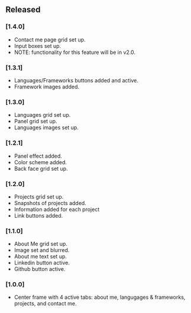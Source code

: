 ## Released

### [1.4.0]

- Contact me page grid set up.
- Input boxes set up.
- NOTE: functionality for this feature will be in v2.0.

### [1.3.1]

- Languages/Frameworks buttons added and active.
- Framework images added.

### [1.3.0]

- Languages grid set up.
- Panel grid set up.
- Languages images set up.

### [1.2.1]

- Panel effect added.
- Color scheme added.
- Back face grid set up.

### [1.2.0]

- Projects grid set up.
- Snapshots of projects added.
- Information added for each project
- Link buttons added.

### [1.1.0]

- About Me grid set up.
- Image set and blurred.
- About me text set up.
- Linkedin button active.
- Github button active.

### [1.0.0]

- Center frame with 4 active tabs: about me, langugages & frameworks, projects, and contact me.
